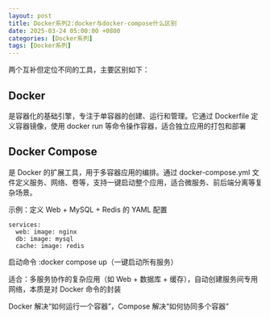 ```yaml
---
layout: post
title: Docker系列2:docker与docker-compose什么区别
date: 2025-03-24 05:00:00 +0800
categories: [Docker系列]
tags: [Docker系列]
---
```

两个互补但定位不同的工具，主要区别如下：

## Docker
是容器化的基础引擎，专注于单容器的创建、运行和管理。它通过 Dockerfile 定义容器镜像，使用 docker run 等命令操作容器，适合独立应用的打包和部署


## Docker Compose

是 Docker 的扩展工具，用于多容器应用的编排。通过 docker-compose.yml 文件定义服务、网络、卷等，支持一键启动整个应用，适合微服务、前后端分离等复杂场景。

示例：定义 Web + MySQL + Redis 的 YAML 配置
```
services:
  web: image: nginx
  db: image: mysql
  cache: image: redis
```
启动命令	:docker compose up（一键启动所有服务）

适合：多服务协作的复杂应用（如 Web + 数据库 + 缓存），自动创建服务间专用网络，本质是对 Docker 命令的封装

Docker 解决“如何运行一个容器”，Compose 解决“如何协同多个容器”